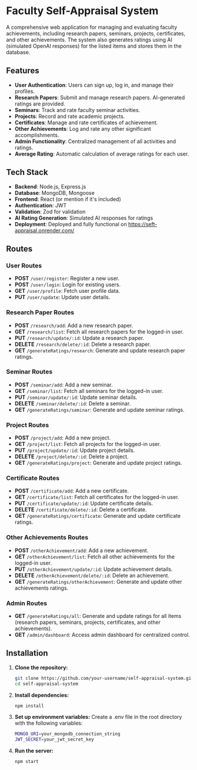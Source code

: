 # Faculty Self-Appraisal System

A comprehensive web application for managing and evaluating faculty achievements, including research papers, seminars, projects, certificates, and other achievements. The system also generates ratings using AI (simulated OpenAI responses) for the listed items and stores them in the database.

## Features

- **User Authentication**: Users can sign up, log in, and manage their profiles.
- **Research Papers**: Submit and manage research papers. AI-generated ratings are provided.
- **Seminars**: Track and rate faculty seminar activities.
- **Projects**: Record and rate academic projects.
- **Certificates**: Manage and rate certificates of achievement.
- **Other Achievements**: Log and rate any other significant accomplishments.
- **Admin Functionality**: Centralized management of all activities and ratings.
- **Average Rating**: Automatic calculation of average ratings for each user.

## Tech Stack

- **Backend**: Node.js, Express.js
- **Database**: MongoDB, Mongoose
- **Frontend**: React (or mention if it's included)
- **Authentication**: JWT
- **Validation**: Zod for validation
- **AI Rating Generation**: Simulated AI responses for ratings
- **Deployment**: Deployed and fully functional on https://seft-appraisal.onrender.com/

## Routes

### User Routes

- **POST** `/user/register`: Register a new user.
- **POST** `/user/login`: Login for existing users.
- **GET** `/user/profile`: Fetch user profile data.
- **PUT** `/user/update`: Update user details.
  
### Research Paper Routes

- **POST** `/research/add`: Add a new research paper.
- **GET** `/research/list`: Fetch all research papers for the logged-in user.
- **PUT** `/research/update/:id`: Update a research paper.
- **DELETE** `/research/delete/:id`: Delete a research paper.
- **GET** `/generateRatings/research`: Generate and update research paper ratings.

### Seminar Routes

- **POST** `/seminar/add`: Add a new seminar.
- **GET** `/seminar/list`: Fetch all seminars for the logged-in user.
- **PUT** `/seminar/update/:id`: Update seminar details.
- **DELETE** `/seminar/delete/:id`: Delete a seminar.
- **GET** `/generateRatings/seminar`: Generate and update seminar ratings.

### Project Routes

- **POST** `/project/add`: Add a new project.
- **GET** `/project/list`: Fetch all projects for the logged-in user.
- **PUT** `/project/update/:id`: Update project details.
- **DELETE** `/project/delete/:id`: Delete a project.
- **GET** `/generateRatings/project`: Generate and update project ratings.

### Certificate Routes

- **POST** `/certificate/add`: Add a new certificate.
- **GET** `/certificate/list`: Fetch all certificates for the logged-in user.
- **PUT** `/certificate/update/:id`: Update certificate details.
- **DELETE** `/certificate/delete/:id`: Delete a certificate.
- **GET** `/generateRatings/certificate`: Generate and update certificate ratings.

### Other Achievements Routes

- **POST** `/otherAchievement/add`: Add a new achievement.
- **GET** `/otherAchievement/list`: Fetch all other achievements for the logged-in user.
- **PUT** `/otherAchievement/update/:id`: Update achievement details.
- **DELETE** `/otherAchievement/delete/:id`: Delete an achievement.
- **GET** `/generateRatings/otherAchievement`: Generate and update other achievements ratings.

### Admin Routes

- **GET** `/generateRatings/all`: Generate and update ratings for all items (research papers, seminars, projects, certificates, and other achievements).
- **GET** `/admin/dashboard`: Access admin dashboard for centralized control.

## Installation

1. **Clone the repository:**
   ```bash
   git clone https://github.com/your-username/self-appraisal-system.git
   cd self-appraisal-system

2. **Install dependencies:**
   ```bash
   npm install

3. **Set up environment variables:**
   Create a .env file in the root directory with the following variables:
   ```bash
   MONGO_URI=your_mongodb_connection_string
   JWT_SECRET=your_jwt_secret_key

5. **Run the server:**
   ```bash
   npm start

